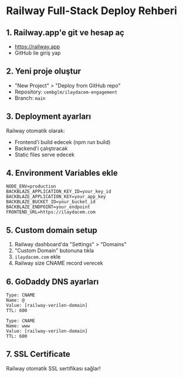 # Railway Full-Stack Deploy Rehberi

## 1. Railway.app'e git ve hesap aç
- https://railway.app
- GitHub ile giriş yap

## 2. Yeni proje oluştur
- "New Project" > "Deploy from GitHub repo"
- Repository: `cembglm/ilaydacem-engagement`
- Branch: `main`

## 3. Deployment ayarları
Railway otomatik olarak:
- Frontend'i build edecek (npm run build)
- Backend'i çalıştıracak
- Static files serve edecek

## 4. Environment Variables ekle
```
NODE_ENV=production
BACKBLAZE_APPLICATION_KEY_ID=your_key_id
BACKBLAZE_APPLICATION_KEY=your_app_key
BACKBLAZE_BUCKET_ID=your_bucket_id
BACKBLAZE_ENDPOINT=your_endpoint
FRONTEND_URL=https://ilaydacem.com
```

## 5. Custom domain setup
1. Railway dashboard'da "Settings" > "Domains"
2. "Custom Domain" butonuna tıkla
3. `ilaydacem.com` ekle
4. Railway size CNAME record verecek

## 6. GoDaddy DNS ayarları
```
Type: CNAME
Name: @
Value: [railway-verilen-domain]
TTL: 600

Type: CNAME
Name: www
Value: [railway-verilen-domain]
TTL: 600
```

## 7. SSL Certificate
Railway otomatik SSL sertifikası sağlar!
